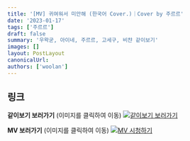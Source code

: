 ```yaml
---
title: '[MV] 귀여워서 미안해 (한국어 Cover.)｜Cover by 주르르'
date: '2023-01-17'
tags: ['주르르']
draft: false
summary: '우왁굳, 아이네, 주르르, 고세구, 비챤 같이보기'
images: []
layout: PostLayout
canonicalUrl:
authors: ['woolan']
---
```


## 링크

**같이보기 보러가기** (이미지를 클릭하여 이동)
[![같이보기 보러가기](../static/images/logo.png)](https://cafe.naver.com/steamindiegame/9383428)

**MV 보러가기** (이미지를 클릭하여 이동)
[![MV 시청하기](https://i.ytimg.com/vi/-pczFfMtWrc/maxresdefault.jpg)](https://youtu.be/-pczFfMtWrc)

